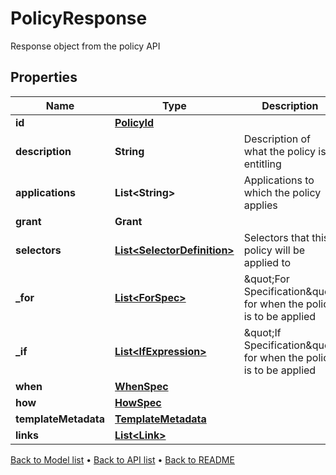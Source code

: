 

# PolicyResponse

Response object from the policy API

## Properties

| Name | Type | Description | Notes |
|------------ | ------------- | ------------- | -------------|
|**id** | [**PolicyId**](PolicyId.md) |  |  [optional] |
|**description** | **String** | Description of what the policy is entitling |  [optional] |
|**applications** | **List&lt;String&gt;** | Applications to which the policy applies |  [optional] |
|**grant** | **Grant** |  |  [optional] |
|**selectors** | [**List&lt;SelectorDefinition&gt;**](SelectorDefinition.md) | Selectors that this policy will be applied to |  [optional] |
|**_for** | [**List&lt;ForSpec&gt;**](ForSpec.md) | \&quot;For Specification\&quot; for when the policy is to be applied |  [optional] |
|**_if** | [**List&lt;IfExpression&gt;**](IfExpression.md) | \&quot;If Specification\&quot; for when the policy is to be applied |  [optional] |
|**when** | [**WhenSpec**](WhenSpec.md) |  |  [optional] |
|**how** | [**HowSpec**](HowSpec.md) |  |  [optional] |
|**templateMetadata** | [**TemplateMetadata**](TemplateMetadata.md) |  |  [optional] |
|**links** | [**List&lt;Link&gt;**](Link.md) |  |  [optional] |



[Back to Model list](../README.md#documentation-for-models) &#8226; [Back to API list](../README.md#documentation-for-api-endpoints) &#8226; [Back to README](../README.md)


